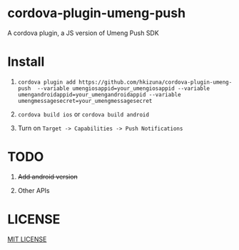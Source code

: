 # cordova-plugin-umeng-push

A cordova plugin, a JS version of Umeng Push SDK

# Install

1. ```cordova plugin add https://github.com/hkizuna/cordova-plugin-umeng-push  --variable umengiosappid=your_umengiosappid --variable umengandroidappid=your_umengandroidappid --variable umengmessagesecret=your_umengmessagesecret```

2. ```cordova build ios``` or ```cordova build android```

3. Turn on ```Target -> Capabilities -> Push Notifications```

# TODO

1. ~~Add android version~~

2. Other APIs

# LICENSE

[MIT LICENSE](http://opensource.org/licenses/MIT)
